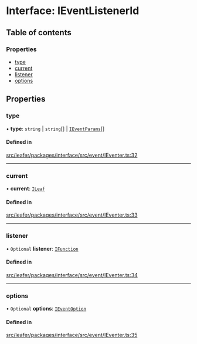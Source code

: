 # Interface: IEventListenerId

## Table of contents

### Properties

- [type](IEventListenerId.md#type)
- [current](IEventListenerId.md#current)
- [listener](IEventListenerId.md#listener)
- [options](IEventListenerId.md#options)

## Properties

### type

• **type**: `string` \| `string`[] \| [`IEventParams`](../modules.md#ieventparams)[]

#### Defined in

[src/leafer/packages/interface/src/event/IEventer.ts:32](https://github.com/leaferjs/leafer/blob/9496e2973fd92c147ae5dbbf3c11ffcd5991c0f1/packages/interface/src/event/IEventer.ts#L32)

___

### current

• **current**: [`ILeaf`](ILeaf.md)

#### Defined in

[src/leafer/packages/interface/src/event/IEventer.ts:33](https://github.com/leaferjs/leafer/blob/9496e2973fd92c147ae5dbbf3c11ffcd5991c0f1/packages/interface/src/event/IEventer.ts#L33)

___

### listener

• `Optional` **listener**: [`IFunction`](IFunction.md)

#### Defined in

[src/leafer/packages/interface/src/event/IEventer.ts:34](https://github.com/leaferjs/leafer/blob/9496e2973fd92c147ae5dbbf3c11ffcd5991c0f1/packages/interface/src/event/IEventer.ts#L34)

___

### options

• `Optional` **options**: [`IEventOption`](../modules.md#ieventoption)

#### Defined in

[src/leafer/packages/interface/src/event/IEventer.ts:35](https://github.com/leaferjs/leafer/blob/9496e2973fd92c147ae5dbbf3c11ffcd5991c0f1/packages/interface/src/event/IEventer.ts#L35)
